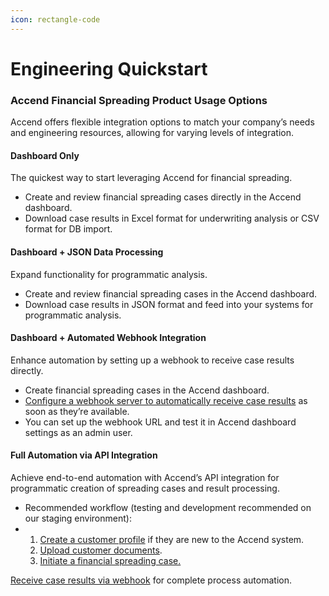 ```yaml
---
icon: rectangle-code
---
```


# Engineering Quickstart

### Accend Financial Spreading Product Usage Options

Accend offers flexible integration options to match your company’s needs and engineering resources, allowing for varying levels of integration.

#### Dashboard Only

The quickest way to start leveraging Accend for financial spreading.

* Create and review financial spreading cases directly in the Accend dashboard.
* Download case results in Excel format for underwriting analysis or CSV format for DB import.

#### Dashboard + JSON Data Processing

Expand functionality for programmatic analysis.

* Create and review financial spreading cases in the Accend dashboard.
* Download case results in JSON format and feed into your systems for programmatic analysis.

#### Dashboard + Automated Webhook Integration

Enhance automation by setting up a webhook to receive case results directly.

* Create financial spreading cases in the Accend dashboard.
* [Configure a webhook server to automatically receive case results](https://api.staging.withaccend.com/redoc#tag/Financials/operation/financial_statement_case_process_completion_eventfinancial_statement_cases_event_post) as soon as they’re available.
* You can set up the webhook URL and test it in Accend dashboard settings as an admin user.

#### Full Automation via API Integration

Achieve end-to-end automation with Accend’s API integration for programmatic creation of spreading cases and result processing.

* Recommended workflow (testing and development recommended on our staging environment):
*
  1. [Create a customer profile](https://api.staging.withaccend.com/redoc#tag/Financials/operation/create_customer_api_v1_financials_customers_post) if they are new to the Accend system.
  2. [Upload customer documents](https://api.staging.withaccend.com/redoc#tag/Financials/operation/update_customer_api_v1_financials_customers_put).
  3. [Initiate a financial spreading case.](https://api.staging.withaccend.com/redoc#tag/Financials/operation/create_fin_stmt_spreading_case_api_v1_financials_cases_post)

[Receive case results via webhook](https://api.staging.withaccend.com/redoc#tag/Financials/operation/financial_statement_case_process_completion_eventfinancial_statement_cases_event_post) for complete process automation.
